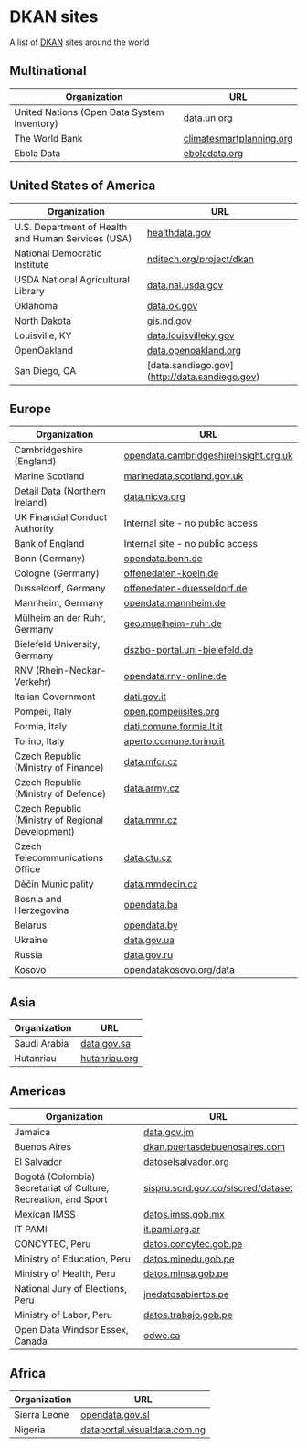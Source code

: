 # DKAN sites
A list of [DKAN](http://nucivic.com/dkan) sites around the world

## Multinational
| Organization        | URL           |
| ------------- | ------------- |
| United Nations (Open Data System Inventory)      | [data.un.org](http://data.un.org/) |
| The World Bank      | [climatesmartplanning.org](http://climatesmartplanning.org) |
| Ebola Data      | [eboladata.org](http://eboladata.org/) |

## United States of America
| Organization        | URL           |
| ------------- | ------------- |
| U.S. Department of Health and Human Services (USA)      | [healthdata.gov](http://healthdata.gov) |
| National Democratic Institute      | [nditech.org/project/dkan](https://www.nditech.org/project/dkan) |
| USDA National Agricultural Library       | [data.nal.usda.gov](http://data.nal.usda.gov) |
| Oklahoma      | [data.ok.gov](http://data.ok.gov) |
| North Dakota      | [gis.nd.gov](http://gis.nd.gov) |
| Louisville, KY | [data.louisvilleky.gov](https://data.louisvilleky.gov/) |
| OpenOakland      | [data.openoakland.org](http://data.openoakland.org) |
| San Diego, CA   | [data.sandiego.gov] (http://data.sandiego.gov) |

## Europe
| Organization        | URL           |
| ------------- | ------------- |
| Cambridgeshire (England)      | [opendata.cambridgeshireinsight.org.uk](http://opendata.cambridgeshireinsight.org.uk) |
| Marine Scotland      | [marinedata.scotland.gov.uk](http://marinedata.scotland.gov.uk) |
| Detail Data (Northern Ireland) | [data.nicva.org](http://data.nicva.org/) |
| UK Financial Conduct Authority | Internal site - no public access |
| Bank of England | Internal site - no public access |
| Bonn (Germany)      | [opendata.bonn.de](http://opendata.bonn.de) |
| Cologne (Germany)      | [offenedaten-koeln.de](http://www.offenedaten-koeln.de) |
| Dusseldorf, Germany | [offenedaten-duesseldorf.de](http://www.offenedaten-duesseldorf.de) |
| Mannheim, Germany | [opendata.mannheim.de](https://opendata.mannheim.de) |
| Mülheim an der Ruhr, Germany | [geo.muelheim-ruhr.de](https://geo.muelheim-ruhr.de/) |
| Bielefeld University, Germany | [dszbo-portal.uni-bielefeld.de](https://dszbo-portal.uni-bielefeld.de) |
| RNV (Rhein-Neckar-Verkehr) | [opendata.rnv-online.de](https://opendata.rnv-online.de/) |
| Italian Government      | [dati.gov.it](http://dati.gov.it) |
| Pompeii, Italy | [open.pompeiisites.org](http://open.pompeiisites.org) | 
| Formia, Italy | [dati.comune.formia.lt.it](http://dati.comune.formia.lt.it/) | 
| Torino, Italy | [aperto.comune.torino.it](http://aperto.comune.torino.it/) | 
| Czech Republic (Ministry of Finance)      | [data.mfcr.cz](http://data.mfcr.cz/) |
| Czech Republic (Ministry of Defence)      | [data.army.cz](http://data.army.cz/) |
| Czech Republic (Ministry of Regional Development)      | [data.mmr.cz](http://data.mmr.cz/) |
| Czech Telecommunications Office | [data.ctu.cz](http://data.ctu.cz/) |
| Děčín Municipality | [data.mmdecin.cz](http://data.mmdecin.cz/) |
| Bosnia and Herzegovina | [opendata.ba](http://opendata.ba) | 
| Belarus | [opendata.by](http://opendata.by) |
| Ukraine      | [data.gov.ua](http://data.gov.ua/) |
| Russia      | [data.gov.ru](http://data.gov.ru/) |
| Kosovo      | [opendatakosovo.org/data](http://opendatakosovo.org/data/) |

## Asia
| Organization        | URL           |
| ------------- | ------------- |
| Saudi Arabia | [data.gov.sa](http://data.gov.sa/) |
| Hutanriau      | [hutanriau.org](http://Hutanriau.org) |

## Americas
| Organization        | URL           |
| ------------- | ------------- |
| Jamaica      | [data.gov.jm](http://data.gov.jm) |
| Buenos Aires      | [dkan.puertasdebuenosaires.com](http://dkan.puertasdebuenosaires.com) |
| El Salvador      | [datoselsalvador.org](http://datoselsalvador.org) |
| Bogotá (Colombia) Secretariat of Culture, Recreation, and Sport      | [sispru.scrd.gov.co/siscred/dataset](http://sispru.scrd.gov.co/siscred/dataset) |
| Mexican IMSS | [datos.imss.gob.mx](http://datos.imss.gob.mx/) |
| IT PAMI      | [it.pami.org.ar](https://it.pami.org.ar/) |
| CONCYTEC, Peru    | [datos.concytec.gob.pe](http://datos.concytec.gob.pe/) |
| Ministry of Education, Peru    | [datos.minedu.gob.pe](http://datos.minedu.gob.pe/) |
| Ministry of Health, Peru    | [datos.minsa.gob.pe](http://datos.minsa.gob.pe/) |
| National Jury of Elections, Peru    | [jnedatosabiertos.pe](http://jnedatosabiertos.pe/) |
| Ministry of Labor, Peru    | [datos.trabajo.gob.pe](http://datos.trabajo.gob.pe/) |
| Open Data Windsor Essex, Canada  | [odwe.ca](http://odwe.ca/) |

## Africa
| Organization        | URL           |
| ------------- | ------------- |
| Sierra Leone | [opendata.gov.sl](http://opendata.gov.sl) |
| Nigeria      | [dataportal.visualdata.com.ng](http://dataportal.visualdata.com.ng) |

